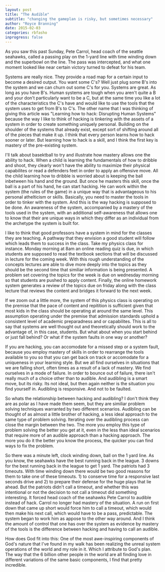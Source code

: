 ```yaml
---
layout: post
title: "The Audible"
subtitle: "changing the gameplan is risky, but sometimes necessary"
author: "Royce Branning"
date: 2015-02-03 
categories: rbfasho
inprogress: false
---
```


As you saw this past Sunday, Pete Carrol, head coach of the seattle seahawks, called a passing play on the 1-yard line with time winding down and the superbowl on the line. The pass was intercepted, and what one moment looked like near certain victory turned to defeat for his team. 

Systems are really nice. They provide a road map for a certain input to become a desired output. You want some C's? Well just plug some B's into the system and we can churn out some C's for you. Systems are great. As long as you have B's. Human systems are tough when you aren't quite a B and your don't particularly want to be a C, but at the same time you like a lot of the characteristics the C's have and would like to use the tools that the system uses to get from B's to C's. The other name that I was thinking of giving this article was "Learning how to hack: Disrupting Human Systems" because the way I like to think of hacking is tinkering with the assets of a system in order to create something uniquely personal. Building on the shoulder of the systems that already exist, except sort of shifting around all of the pieces that make it up. I think that every person learns how to hack sooner or later. But learning how to hack is a skill, and I think the first key is mastery of the pre-existing system. 

I'll talk about basektball to try and illustrate how mastery allows one the ability to hack. When a child is learning the fundamentals of how to dribble and shoot, they clearly won't have the ability to maximize their physical capabilites or read a defenders feet in order to apply an offensive move. All the child learning how to dribble is worried about is keeping the ball inbetween his hand and the ground. But once he masters this skill, once the ball is a part of his hand, he can start hacking. He can work within the system (the rules of the game) in a unique way that is advantageous to his personal athelticism or skills. Basically, you need to master the tools in order to tinker with the system. And this is the way hacking is supposed to be done. An awareness of the system, accompanied by a mastery of the tools used in the system, with an additional self-awareness that allows one to know that their are unique ways in which they differ as an individual from the archetype the system is built for. 

I like to think that good professors have a system in mind for the classes they are teaching. A pathway that they envision a good student will follow which leads them to success in the class. Take my physics class for instance. Monday morning at 8am an online reading quiz is due, in which students are supposed to read the textbook sections that will be discussed in lecture for the coming week. With this rough understanding of the concepts lectures are able to dive more deeply into the topics as they should be the second time that similiar information is being presented. A problem set covering the topics for the week is due on wednesday morning so that students are pushed to apply content. Finally, the online homework system generates a review of the topics due on friday along with the class lecture that reviews the content and bridges it forward to the next week. 

If we zoom out a little more, the system of this physics class is operating on the premise that the pace of content and repitition is sufficient given that most kids in the class should be operating at around the same level. This assumption operating under the premise that admission standards uphold a consistent level of academic preparadness and or capabilites. This is all to say that systems are well thought out and theoretically should work to the advantage of, in this case, students. But what about when you start behind or just fall behind? Or what if the system faults in one way or another? 

If you are hacking, you can accomodate for a missed step or a system fault, because you employ mastery of skills in order to rearrange the tools available to you so that you can get back on track or accomodate for a uniqueness in your learning style. But we all find ourselves in situations that we are falling short, often times as a result of a lack of mastery. We find ourselves in a mode of failure. In order to bounce out of failure, there isn't really much of a choice other than to audible. And audibling is a smart move, but its risky. Its not ideal, but then again neither is the situation you find yourself in. Audibling is responsive. And not to be faulted.

So whats the relationship between hacking and audibling? I don't think they are as polar as I have made them seem, but they are similiar problem solving techniques warranted by two different scenarios. Audibling can be thought of as almost a little brother of hacking, a less ideal approach to the same type of problem solving. Iterating over the audibling process can close the margin between the two. The more you employ this type of problem solving the better you get at it, even in the less than ideal scenarios that require more of an audible approach than a hacking approach. The more you do it the better you know the process, the quicker you can find ways to fix the problem. 

So there was a minute left, clock winding down, ball on the 1 yard line. As you know, the seahawks have the best running back in the league. 3 downs for the best running back in the league to get 1 yard. The patriots had 3 timeouts. With time winding down there would be two good reasons for them to take one of these timeouts. 1) to conserve time for a responsive last seconds drive and 2) to prepare their defense for the huge plays that lie ahead. But the patriots didn't call a timeout, and whether this was intentional or not the decision to not call a timeout did something interesting. It forced head coach of the seahawks Pete Carrol to audible instead of hack. Carrol no longer had mastery of the situation. A run on first down that came up short would force him to call a timeout, which would then make his next call, which would have to be a pass, predictable. The system began to work him as appose to the other way around. And I think the amount of control that one has over the system as evidence by mastery of the tools is the difference between hacking and having to call an audible.

How does God fit into this: One of the most awe-inspiring components of God's nature that I've found in my walk has been realizing the unreal system operations of the world and my role in it. Which I attribute to God's plan. The way that the 6 billion other people in the world are all finding love in different variations of the same basic components, I find that pretty incredible.